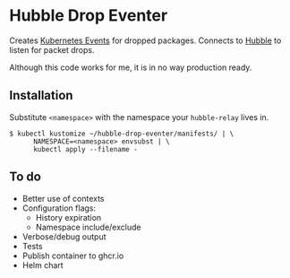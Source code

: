 # Hubble Drop Eventer

Creates [Kubernetes Events](https://kubernetes.io/docs/reference/kubernetes-api/cluster-resources/event-v1/)
for dropped packages. Connects to [Hubble](https://github.com/cilium/hubble)
to listen for packet drops.

Although this code works for me, it is in no way production ready.

## Installation

Substitute `<namespace>` with the namespace your `hubble-relay` lives in.

```shell
$ kubectl kustomize ~/hubble-drop-eventer/manifests/ | \
      NAMESPACE=<namespace> envsubst | \
      kubectl apply --filename -
```

## To do

*  Better use of contexts
*  Configuration flags:
   *  History expiration
   *  Namespace include/exclude
*  Verbose/debug output
*  Tests
*  Publish container to ghcr.io
*  Helm chart
